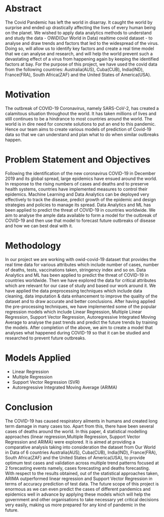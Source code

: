 # Abstract
The Covid Pandemic has left the world in disarray. It caught the world by surprise and
ended up drastically affecting the lives of every human being on the planet. We wished to
apply data analytics methods to understand and study the data - OWiD(Our World in Data)
realtime covid dataset - to analyse and draw trends and factors that led to the widespread of
the virus. Doing so, will allow us to identify key factors and create a real time model that we
can analyse and research, and will help the world prevent such a devastating effect of a
virus from happening again by keeping the identified factors at bay.
For the purpose of this project, we have used the covid data from the following countries:
Australia(AUS), Cuba(CUB), India(IND), France(FRA), South Africa(ZAF) and the United
States of America(USA).

# Motivation
The outbreak of COVID-19 Coronavirus, namely SARS-CoV-2, has created a calamitous situation
throughout the world. It has taken millions of lives and still continues to be a hindrance to most
countries around the world. The world is in dire need for concrete solutions to put an end to this
pandemic. Hence our team aims to create various models of prediction of Covid-19 data so that we
can understand and plan what to do when similar outbreaks happen.

# Problem Statement and Objectives
Following the identification of the new coronavirus COVID-19 in December 2019 and its global
spread, large epidemics have ensued around the world. In response to the rising numbers of cases
and deaths and to preserve health systems, countries have implemented measures to control their
epidemics. Machine Learning and Data Analytics can be deployed very effectively to track the
disease, predict growth of the epidemic and design strategies and policies to manage its spread.
Data Analytics and ML has been applied to predict the threat of COVID-19 in countries worldwide.
We aim to analyse the ample data available to form a model for the outbreak of COVID-19 and then
use that model to forecast future outbreaks of disease and how we can best deal with it.

# Methodology
In our project we are working with owid-covid-19 dataset that provides the real time data for various
attributes which include number of cases, number of deaths, tests, vaccinations taken, stringency
index and so on. Data Analytics and ML has been applied to predict the threat of COVID-19 in
countries worldwide. Then we have explored the data for critical attributes which are relevant for our
case of study and based our work around it. We have applied the data preprocessing techniques
which include data cleaning, data imputation & data enhancement to improve the quality of the
dataset and to draw accurate and better conclusions. After having applied the pre-processing
techniques, we have implemented some of the popular regression models which include Linear
Regression, Multiple Linear Regression, Support Vector Regression, Autoregressive Integrated
Moving Average to analyse the past trends and predict the future trends by training the models.
After completion of the above, we aim to create a model that analyses what happened during
COVID-19 so that it can be studied and researched to prevent future outbreaks.

# Models Applied
- Linear Regression
- Multiple Regression
- Support Vector Regression (SVR)
- Autoregressive Integrated Moving Average (ARIMA)

# Conclusion
The COVID-19 has caused respiratory ailments in humans and created long term damage in many
cases too. Apart from this, there have been several cases of deaths around the world. In this paper,
4 statistical modelling approaches (linear regression,Multiple Regression, Support Vector
Regression and ARIMA) were explored. It is aimed at providing a comparative analysis taking into
consideration the dataset from Our World in Data of 6 countries Australia(AUS), Cuba(CUB),
India(IND), France(FRA), South Africa(ZAF) and the United States of America(USA), to provide
optimum test cases and validation across multiple trend patterns focused at 2 forecasting events
namely, cases forecasting and deaths forecasting. With respect to the results obtained, out of the
statistical approaches taken, ARIMA outperformed linear regression and Support Vector Regression
in terms of accuracy prediction of test data.
The future scope of this project is enormous as we can even predict the cases of different
pandemics and epidemics well in advance by applying these models which will help the government
and other organisations to take necessary yet critical decisions very easily, making us more
prepared for any kind of pandemic in the future.
